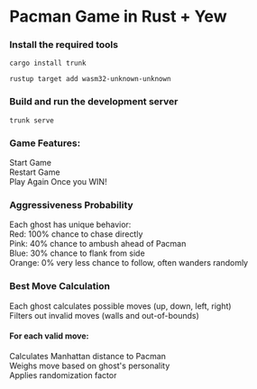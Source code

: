 # Pacman Game in Rust + Yew

### Install the required tools

    cargo install trunk

    rustup target add wasm32-unknown-unknown

### Build and run the development server
    trunk serve

### Game Features:
Start Game <br/>
Restart Game <br/>
Play Again Once you WIN!




### Aggressiveness Probability

Each ghost has unique behavior: <br/>
Red: 100% chance to chase directly <br/>
Pink: 40% chance to ambush ahead of Pacman <br/>
Blue: 30% chance to flank from side <br/>
Orange: 0% very less chance to follow, often wanders randomly

### Best Move Calculation

Each ghost calculates possible moves (up, down, left, right) <br/>
Filters out invalid moves (walls and out-of-bounds)

#### For each valid move:
Calculates Manhattan distance to Pacman <br/>
Weighs move based on ghost's personality <br/>
Applies randomization factor